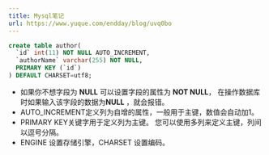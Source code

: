 ```yaml
---
title: Mysql笔记
url: https://www.yuque.com/endday/blog/uvq0bo
---
```


```sql
create table author(
  `id` int(11) NOT NULL AUTO_INCREMENT,
  `authorName` varchar(255) NOT NULL,
  PRIMARY KEY (`id`)
) DEFAULT CHARSET=utf8;
```

- 如果你不想字段为 **NULL** 可以设置字段的属性为 **NOT NULL**， 在操作数据库时如果输入该字段的数据为**NULL** ，就会报错。
- AUTO\_INCREMENT定义列为自增的属性，一般用于主键，数值会自动加1。
- PRIMARY KEY关键字用于定义列为主键。 您可以使用多列来定义主键，列间以逗号分隔。
- ENGINE 设置存储引擎，CHARSET 设置编码。
